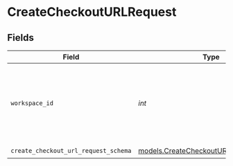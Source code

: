 # CreateCheckoutURLRequest


## Fields

| Field                                                                                          | Type                                                                                           | Required                                                                                       | Description                                                                                    | Example                                                                                        |
| ---------------------------------------------------------------------------------------------- | ---------------------------------------------------------------------------------------------- | ---------------------------------------------------------------------------------------------- | ---------------------------------------------------------------------------------------------- | ---------------------------------------------------------------------------------------------- |
| `workspace_id`                                                                                 | *int*                                                                                          | :heavy_check_mark:                                                                             | Workspace refers to a collection of projects. Workspace ID is unique identifier for workspace. | 4                                                                                              |
| `create_checkout_url_request_schema`                                                           | [models.CreateCheckoutURLRequestSchema](../models/createcheckouturlrequestschema.md)           | :heavy_check_mark:                                                                             | N/A                                                                                            |                                                                                                |